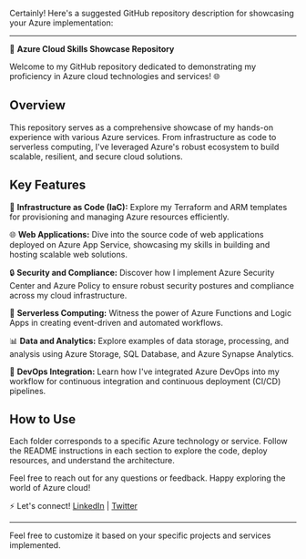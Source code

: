 Certainly! Here's a suggested GitHub repository description for showcasing your Azure implementation:

---

🚀 **Azure Cloud Skills Showcase Repository**

Welcome to my GitHub repository dedicated to demonstrating my proficiency in Azure cloud technologies and services! 🌐

## Overview
This repository serves as a comprehensive showcase of my hands-on experience with various Azure services. From infrastructure as code to serverless computing, I've leveraged Azure's robust ecosystem to build scalable, resilient, and secure cloud solutions.

## Key Features
🔧 **Infrastructure as Code (IaC):** Explore my Terraform and ARM templates for provisioning and managing Azure resources efficiently.

🌐 **Web Applications:** Dive into the source code of web applications deployed on Azure App Service, showcasing my skills in building and hosting scalable web solutions.

🔒 **Security and Compliance:** Discover how I implement Azure Security Center and Azure Policy to ensure robust security postures and compliance across my cloud infrastructure.

🚀 **Serverless Computing:** Witness the power of Azure Functions and Logic Apps in creating event-driven and automated workflows.

📊 **Data and Analytics:** Explore examples of data storage, processing, and analysis using Azure Storage, SQL Database, and Azure Synapse Analytics.

🔄 **DevOps Integration:** Learn how I've integrated Azure DevOps into my workflow for continuous integration and continuous deployment (CI/CD) pipelines.

## How to Use
Each folder corresponds to a specific Azure technology or service. Follow the README instructions in each section to explore the code, deploy resources, and understand the architecture.

Feel free to reach out for any questions or feedback. Happy exploring the world of Azure cloud!

⚡ Let's connect! [LinkedIn](www.linkedin.com/in/nilesh-nerlekar-642a33144) | [Twitter](https://twitter.com/home)

----------------------------------------------------------------------------------------------------------------------

Feel free to customize it based on your specific projects and services implemented.


